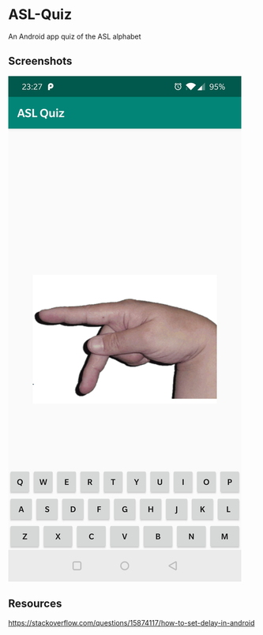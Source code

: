 # ASL-Quiz

An Android app quiz of the ASL alphabet

## Screenshots
![Alt text](./home.jpg?raw=true)

## Resources
https://stackoverflow.com/questions/15874117/how-to-set-delay-in-android
